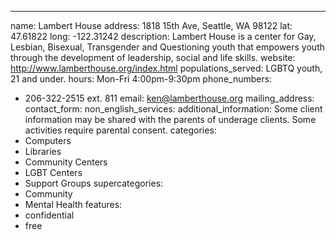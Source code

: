 ---
name: Lambert House
address: 1818 15th Ave, Seattle, WA 98122
lat: 47.61822
long: -122.31242
description: Lambert House is a center for Gay, Lesbian, Bisexual, Transgender and Questioning youth that empowers youth through the development of leadership, social and life skills.
website: http://www.lamberthouse.org/index.html
populations_served: LGBTQ youth, 21 and under.
hours: Mon-Fri 4:00pm-9:30pm
phone_numbers:
  - 206-322-2515 ext. 811
email: ken@lamberthouse.org
mailing_address:
contact_form:
non_english_services: 
additional_information: Some client information may be shared with the parents of underage clients. Some activities require parental consent.
categories:
  - Computers
  - Libraries
  - Community Centers
  - LGBT Centers
  - Support Groups
supercategories:
  - Community
  - Mental Health
features:
  - confidential
  - free
